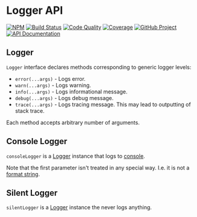 Logger API
==========

[![NPM][npm-image]][npm-url]
[![Build Status][build-status-img]][build-status-link]
[![Code Quality][quality-img]][quality-link]
[![Coverage][coverage-img]][coverage-link]
[![GitHub Project][github-image]][github-url]
[![API Documentation][api-docs-image]][API documentation]

[npm-image]: https://img.shields.io/npm/v/@proc7ts/logger.svg?logo=npm
[npm-url]: https://www.npmjs.com/package/@proc7ts/logger
[build-status-img]: https://github.com/proc7ts/logger/workflows/Build/badge.svg
[build-status-link]: https://github.com/proc7ts/logger/actions?query=workflow:Build
[quality-img]: https://app.codacy.com/project/badge/Grade/f33e01ece3454d2a8a613536ea4228e2
[quality-link]: https://www.codacy.com/gh/proc7ts/logger/dashboard?utm_source=github.com&utm_medium=referral&utm_content=proc7ts/logger&utm_campaign=Badge_Grade
[coverage-img]: https://app.codacy.com/project/badge/Coverage/f33e01ece3454d2a8a613536ea4228e2
[coverage-link]: https://www.codacy.com/gh/proc7ts/logger/dashboard?utm_source=github.com&utm_medium=referral&utm_content=proc7ts/logger&utm_campaign=Badge_Coverage
[github-image]: https://img.shields.io/static/v1?logo=github&label=GitHub&message=project&color=informational
[github-url]: https://github.com/proc7ts/logger
[api-docs-image]: https://img.shields.io/static/v1?logo=typescript&label=API&message=docs&color=informational
[API documentation]: https://proc7ts.github.io/logger/


Logger
------
[Logger]: #logger

`Logger` interface declares methods corresponding to generic logger levels:

- `error(...args)` - Logs error.
- `warn(...args)` - Logs warning.
- `info(...args)` - Logs informational message.
- `debug(...args)` - Logs debug message.
- `trace(...args)` - Logs tracing message. This may lead to outputting of stack trace.

Each method accepts arbitrary number of arguments.


Console Logger
--------------

`consoleLogger` is a [Logger] instance that logs to [console].

Note that the first parameter isn't treated in any special way. I.e. it is not a [format string].

[console]: https://developer.mozilla.org/en-US/docs/Web/API/Console
[format string]: https://developer.mozilla.org/en-US/docs/Web/API/Console#using_string_substitutions


Silent Logger
-------------

`silentLogger` is a [Logger] instance the never logs anything.
